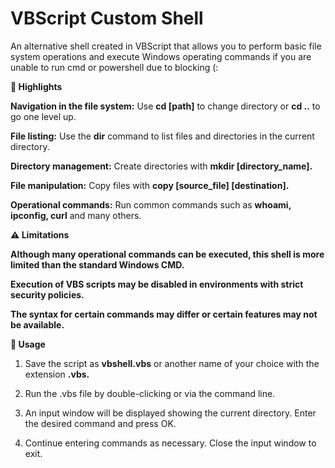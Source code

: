 # VBScript Custom Shell

An alternative shell created in VBScript that allows you to perform basic file system operations and execute Windows operating commands if you are unable to run cmd or powershell due to blocking (:

**🌟 Highlights**

**Navigation in the file system:** Use **cd [path]** to change directory or **cd ..** to go one level up.

**File listing:** Use the **dir** command to list files and directories in the current directory.

**Directory management:** Create directories with **mkdir [directory_name].**

**File manipulation:** Copy files with **copy [source_file] [destination].**

**Operational commands:** Run common commands such as **whoami, ipconfig, curl** and many others.

**⚠️ Limitations**

**Although many operational commands can be executed, this shell is more limited than the standard Windows CMD.**

**Execution of VBS scripts may be disabled in environments with strict security policies.**

**The syntax for certain commands may differ or certain features may not be available.**

**🚀 Usage**

1. Save the script as **vbshell.vbs** or another name of your choice with the extension **.vbs.**

2. Run the .vbs file by double-clicking or via the command line.

3. An input window will be displayed showing the current directory. Enter the desired command and press OK.

4. Continue entering commands as necessary. Close the input window to exit.
